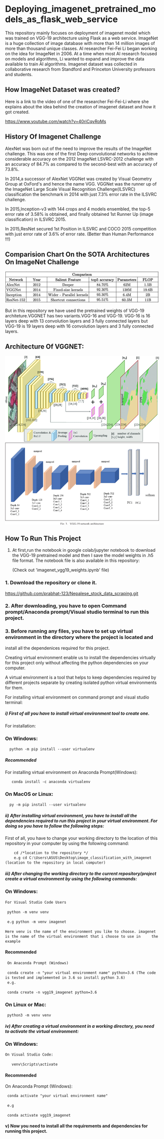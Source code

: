 # Deploying_imagenet_pretrained_models_as_flask_web_service

This repository mainly focuses on deployment of imagenet model which was trained on VGG-19 architecture using Flask as a web service.
ImageNet is a huge collection of image database with more than 14 million images of more than thousand unique classes. AI researcher Fei-Fei Li began working on the idea for ImageNet in 2006. At a time when most AI research focused on models and algorithms, Li wanted to expand and improve the data available to train AI algorithms. Imagenet dataset was collected in collaborative research from Standford and Princeton University professors and students.

## How ImageNet Dataset was created?

Here is a link to the video of one of the researcher Fei-Fei-Li where she explains about the idea behind the creation of imagenet dataset and how it got created.

https://www.youtube.com/watch?v=40riCqvRoMs

## History Of Imagenet Challenge

AlexNet was born out of the need to improve the results of the ImageNet challenge. This was one of the first Deep convolutional networks to achieve considerable accuracy on the 2012 ImageNet LSVRC-2012 challenge with an accuracy of 84.7% as compared to the second-best with an accuracy of 73.8%.

In 2014,a successor of AlexNet VGGNet was created by Visual Geometry Group at OxFord's and hence the name VGG. VGGNet was the runner up of the ImageNet Large Scale Visual Recognition Challenge(ILSVRC) classification the benchmark in 2014 with just 7.3% error rate in the ILSVRC challenge.

In 2015,Inception-v3 with 144 crops and 4 models ensembled, the top-5 error rate of 3.58% is obtained, and finally obtained 1st Runner Up (image classification) in ILSVRC 2015.

In 2015,ResNet secured 1st Position in ILSVRC and COCO 2015 competition with just error rate of 3.6% of error rate. (Better than Human Performance !!!)

## Comparision Chart On the SOTA Architectures On ImageNet Challenge
![](imagenet_architecturea_accuracy_comparision_chart.png)


But in this repository we have used the pretrained weights of VGG-19 architeture.VGGNET has two variants.VGG-16 and VGG-19. VGG-16 is 16 layers deep with 13 convolution layers and 3 fully connected layers but VGG-19 is 19 layers deep with 16 convolution layers and 3 fully connected layers.

## Architecture Of VGGNET:
![](Architecture-of-the-FCN-VGG19-adapted-from-Long-et-al-2015-which-learns-to-combine.png)
![](vgg19_architecture.png)

## How To Run This Project

1) At first,run the notebook in google colab/jupyter notebook to download the VGG-19 pretrained model and then I save the model weights in .h5 file format.
The notebook file is also available in this repository: 
    
    (Check out 'imagenet_vgg19_weights.ipynb' file)
    
### 1.  Download the repository or clone it.

https://github.com/prabhat-123/Nepalese_stock_data_scraping.git


### 2. After downloading, you have to open Command prompt/Anaconda prompt/Visual studio terminal to run this project.


### 3. Before running any files, you have to set up  virtual environment in the directory where the project is located and 
install all the dependenices required for this project.


Creating virtual environment enable us to install the dependencies virtually for this project only without affecting the python dependencies on  your computer.


A virtual environment is a tool that helps to keep dependencies required by different projects separate by creating isolated python virtual environments for them.


For installing virtual environment on command prompt and visual studio terminal:


##### i) First of all you have to install virtual environment tool to create one.


 For installation:
   
   
### On Windows:
   
   
      python -m pip install --user virtualenv
      
##### Recommended
For installing virtual environment on Anaconda Prompt(Windows):


       conda install -c anaconda virtualenv
   
   
### On MacOS or Linux:
  
  
      py -m pip install --user virtualenv
     
     
##### ii) After installing virtual environment, you have to install all the dependencies required to run this project in your virtual environment. For doing so you have to follow the following steps:
  
  
  First of all, you have to change your working directory to the location of this repository in your computer by using the following command:
  
  
        cd /*location to the repository */
        e.g cd C:\Users\ASUS\Desktop\image_classification_with_imagenet (location to the repository in local computer)
  
  
 ##### iii) After changing the working directory to the current repository/project create a virtual environment by using the following commands:
 
 ### On Windows:
    For Visual Studio Code Users
     
     python -m venv venv 
     
     e.g python -m venv imagenet
     
    Here venv is the name of the environment you like to choose. imagenet is the name of the virtual environment that i choose to use in     the example
     
 
 #### Recommended
     On Anaconda Prompt (Windows)
     
     conda create -n "your virtual environment name" python=3.6 (The code is tested and implemented in 3.6 so install python 3.6)
     e.g.
     
     conda create -n vgg19_imagenet python=3.6
     
     
     
 ### On Linux or Mac:
     python3 -m venv venv
     
    
     
##### iv) After creating a virtual environment in a working directory, you need to activate the virtual environment:

 ### On Windows:
   
    On Visual Studio Code:
 
       venv\Scripts\activate
       
 
 #### Recommended
   On Anaconda Prompt (Windows):
  
     conda activate "your virtual environment name"
   
     e.g 
   
     conda activate vgg19_imagenet
   

#### v) Now you need to install all the requirements and dependencies for running this project.
